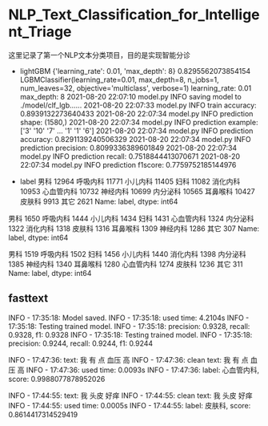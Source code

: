 # NLP_Text_Classification_for_Intelligent_Triage
这里记录了第一个NLP文本分类项目，目的是实现智能分诊


* lightGBM
{'learning_rate': 0.01, 'max_depth': 8} 0.8295562073854154 LGBMClassifier(learning_rate=0.01, max_depth=8, n_jobs=1, num_leaves=32, objective='multiclass', verbose=1)
learning_rate: 0.01
max_depth: 8
2021-08-20 22:07:10 model.py INFO saving model to ./model/clf_lgb......
2021-08-20 22:07:33 model.py INFO train accuracy: 0.8939132273640433
2021-08-20 22:07:34 model.py INFO prediction shape: (1580,)
2021-08-20 22:07:34 model.py INFO prediction example: 
 ['3' '10' '7' ... '1' '1' '6']
2021-08-20 22:07:34 model.py INFO prediction accuracy: 0.8291139240506329
2021-08-20 22:07:34 model.py INFO prediction precision: 0.8099336389601849
2021-08-20 22:07:34 model.py INFO prediction recall: 0.7518844413070671
2021-08-20 22:07:34 model.py INFO prediction f1score: 0.7759752185144976


* label
男科       12964
呼吸内科     11771
小儿内科     11405
妇科       11082
消化内科     10953
心血管内科    10732
神经内科     10699
内分泌科     10565
耳鼻喉科     10427
皮肤科       9913
其它        2621
Name: label, dtype: int64


男科       1650
呼吸内科     1444
小儿内科     1434
妇科       1431
心血管内科    1324
内分泌科     1322
消化内科     1318
皮肤科      1316
耳鼻喉科     1309
神经内科     1286
其它        307
Name: label, dtype: int64


男科       1519
呼吸内科     1502
妇科       1456
小儿内科     1440
消化内科     1398
内分泌科     1385
神经内科     1340
耳鼻喉科     1280
心血管内科    1274
皮肤科      1236
其它        311
Name: label, dtype: int64



## fasttext

INFO - 17:35:18: Model saved.
INFO - 17:35:18: used time: 4.2104s
INFO - 17:35:18: Testing trained model.
INFO - 17:35:18: precision: 0.9328, recall: 0.9328, f1: 0.9328
INFO - 17:35:18: Testing trained model.
INFO - 17:35:18: precision: 0.9244, recall: 0.9244, f1: 0.9244


INFO - 17:47:36: text: 我 有 点 血压 高
INFO - 17:47:36: clean text: 我 有 点 血压 高
INFO - 17:47:36: used time: 0.0093s
INFO - 17:47:36: label: 心血管内科, score: 0.9988077878952026

INFO - 17:44:55: text: 我 头皮 好痒
INFO - 17:44:55: clean text: 我 头皮 好痒
INFO - 17:44:55: used time: 0.0005s
INFO - 17:44:55: label: 皮肤科, score: 0.8614417314529419